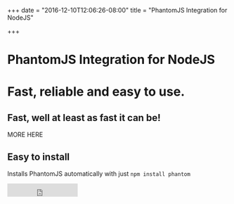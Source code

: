 +++
date = "2016-12-10T12:06:26-08:00"
title = "PhantomJS Integration for NodeJS"

+++

# PhantomJS Integration for NodeJS

# Fast, reliable and easy to use.

## Fast, well at least as fast it can be!
MORE HERE


## Easy to install
Installs PhantomJS automatically with just `npm install phantom`

<iframe src="https://ghbtns.com/github-btn.html?user=amir20&repo=phantomjs-node&type=star&count=true&size=large" frameborder="0" scrolling="0" width="160px" height="30px"></iframe>

